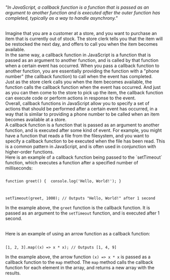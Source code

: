 _"In JavaScript, a callback function is a function that is passed as an argument to another function and is executed after the outer function has completed, typically as a way to handle asynchrony."_

<br/>
Imagine that you are a customer at a store, and you want to purchase an item that is currently out of stock. The store clerk tells you that the item will be restocked the next day, and offers to call you when the item becomes available.

<br/>
In the same way, a callback function in JavaScript is a function that is passed as an argument to another function, and is called by that function when a certain event has occurred. When you pass a callback function to another function, you are essentially providing the function with a "phone number" (the callback function) to call when the event has completed.

<br/>
Just as the store clerk calls you when the item becomes available, the function calls the callback function when the event has occurred. And just as you can then come to the store to pick up the item, the callback function can execute code or perform actions in response to the event.

<br/>
Overall, callback functions in JavaScript allow you to specify a set of actions that should be performed after a certain event has occurred, in a way that is similar to providing a phone number to be called when an item becomes available at a store.

<br/>
A callback function is a function that is passed as an argument to another function, and is executed after some kind of event. For example, you might have a function that reads a file from the filesystem, and you want to specify a callback function to be executed when the file has been read. This is a common pattern in JavaScript, and is often used in conjunction with higher-order functions.

<br/>
Here is an example of a callback function being passed to the `setTimeout` function, which executes a function after a specified number of milliseconds:

<Code language='javascript'>

function greet() {
&nbsp;console.log('Hello, World!');
}

setTimeout(greet, 1000); // Outputs "Hello, World!" after 1 second
</Code>

In the example above, the `greet` function is the callback function. It is passed as an argument to the `setTimeout` function, and is executed after 1 second.

<br/>
Here is an example of using an arrow function as a callback function:

<Code language='javascript'>

[1, 2, 3].map((x) => x \* x); // Outputs [1, 4, 9]
</Code>

In the example above, the arrow function `(x) => x * x` is passed as a callback function to the `map` method. The `map` method calls the callback function for each element in the array, and returns a new array with the results.
